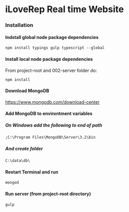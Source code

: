 # iLoveRep Real time Website

### Installation
#### Indstall global node package dependencies

    npm install typings gulp typescript --global

#### Install local node package dependencies
From project-root and 002-server folder do:

    npm install

#### Download MongoDB
https://www.mongodb.com/download-center

#### Add MongoDB to environtment variables
##### On Windows add the following to end of path
    ;C:\Program Files\MongoDB\Server\3.2\bin

##### And create folder

    C:\data\db\
#### Restart Terminal and run
    mongod

#### Run server (from project-root directory)
    gulp
